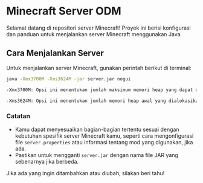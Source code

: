 # Minecraft Server ODM

Selamat datang di repositori server Minecraft! Proyek ini berisi konfigurasi dan panduan untuk menjalankan server Minecraft menggunakan Java.

## Cara Menjalankan Server

Untuk menjalankan server Minecraft, gunakan perintah berikut di terminal:

```bash
java -Xmx3700M -Xms3624M -jar server.jar nogui

-Xmx3700M: Opsi ini menentukan jumlah maksimum memori heap yang dapat digunakan oleh Java Virtual Machine (JVM). Dalam hal ini, server Minecraft diizinkan menggunakan hingga 3700 MB (atau 3,7 GB) memori. Pengaturan ini berguna untuk memastikan server memiliki cukup memori untuk beroperasi dengan baik, terutama saat ada banyak pemain atau jika ada banyak mod yang diinstal.

-Xms3624M: Opsi ini menentukan jumlah memori heap awal yang dialokasikan untuk JVM saat server dimulai. Dalam hal ini, server dimulai dengan 3624 MB (atau 3,6 GB) memori. Menentukan ukuran awal ini membantu mengurangi kebutuhan untuk mengalokasikan memori secara dinamis saat server berjalan, yang dapat meningkatkan kinerja.
```

### Catatan

- Kamu dapat menyesuaikan bagian-bagian tertentu sesuai dengan kebutuhan spesifik server Minecraft kamu, seperti cara mengonfigurasi file `server.properties` atau informasi tentang mod yang digunakan, jika ada.
- Pastikan untuk mengganti `server.jar` dengan nama file JAR yang sebenarnya jika berbeda.

Jika ada yang ingin ditambahkan atau diubah, silakan beri tahu!
